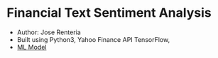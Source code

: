 # Financial Text Sentiment Analysis
- Author: Jose Renteria
- Built using Python3, Yahoo Finance API
    TensorFlow,
-  [ML Model](https://huggingface.co/ProsusAI/finbert?text=Stocks+rallied+and+the+British+pound+gained.)

